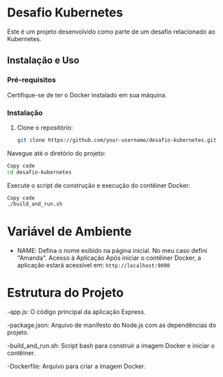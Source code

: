 # Desafio Kubernetes

Este é um projeto desenvolvido como parte de um desafio relacionado ao Kubernetes.

## Instalação e Uso

### Pré-requisitos

Certifique-se de ter o Docker instalado em sua máquina.

### Instalação

1. Clone o repositório:

   ```bash
   git clone https://github.com/your-username/desafio-kubernetes.git
Navegue até o diretório do projeto:

```bash
Copy code
cd desafio-kubernetes
```

Execute o script de construção e execução do contêiner Docker:

```bash
Copy code
./build_and_run.sh
```

# Variável de Ambiente

- NAME: Defina o nome exibido na página inicial. No meu caso defini "Amanda".
Acesso à Aplicação
Após iniciar o contêiner Docker, a aplicação estará acessível em:
``
http://localhost:9090
``

# Estrutura do Projeto

-app.js: O código principal da aplicação Express.

-package.json: Arquivo de manifesto do Node.js com as dependências do projeto.

-build_and_run.sh: Script bash para construir a imagem Docker e iniciar o contêiner.

-Dockerfile: Arquivo para criar a imagem Docker.